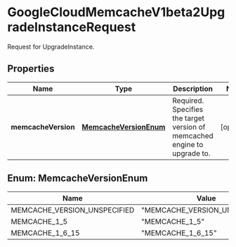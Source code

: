 

# GoogleCloudMemcacheV1beta2UpgradeInstanceRequest

Request for UpgradeInstance.

## Properties

| Name | Type | Description | Notes |
|------------ | ------------- | ------------- | -------------|
|**memcacheVersion** | [**MemcacheVersionEnum**](#MemcacheVersionEnum) | Required. Specifies the target version of memcached engine to upgrade to. |  [optional] |



## Enum: MemcacheVersionEnum

| Name | Value |
|---- | -----|
| MEMCACHE_VERSION_UNSPECIFIED | &quot;MEMCACHE_VERSION_UNSPECIFIED&quot; |
| MEMCACHE_1_5 | &quot;MEMCACHE_1_5&quot; |
| MEMCACHE_1_6_15 | &quot;MEMCACHE_1_6_15&quot; |



